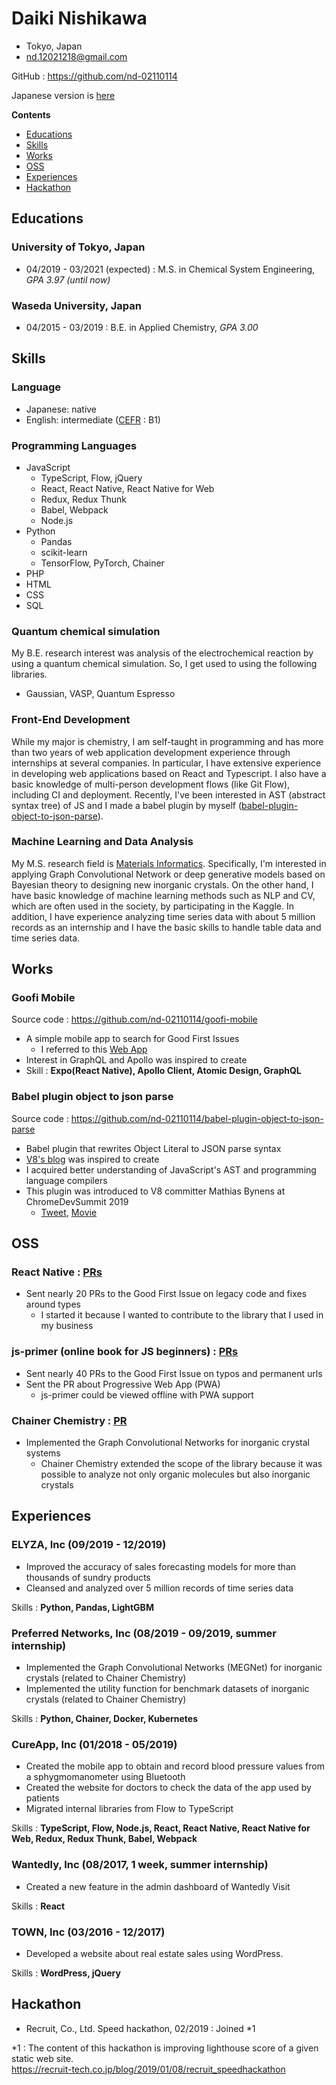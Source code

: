 # Daiki Nishikawa

- Tokyo, Japan
- nd.12021218@gmail.com

GitHub : https://github.com/nd-02110114

Japanese version is [here](https://github.com/nd-02110114/resume/blob/master/README-ja.md)

**Contents**

* [Educations](#Educations)
* [Skills](#Skills)
* [Works](#Works)
* [OSS](#OSS)
* [Experiences](#Experiences)
* [Hackathon](#Hackathon)

## Educations

### University of Tokyo, Japan

- 04/2019 - 03/2021 (expected) : M.S. in Chemical System Engineering, *GPA 3.97 (until now)*

### Waseda University, Japan

- 04/2015 - 03/2019 : B.E. in Applied Chemistry, *GPA 3.00*

## Skills

### Language

- Japanese: native
- English: intermediate ([CEFR](https://www.coe.int/en/web/common-european-framework-reference-languages/level-descriptions) : B1)

### Programming Languages

- JavaScript
  - TypeScript, Flow, jQuery
  - React, React Native, React Native for Web
  - Redux, Redux Thunk
  - Babel, Webpack
  - Node.js
- Python
  - Pandas
  - scikit-learn
  - TensorFlow, PyTorch, Chainer
- PHP
- HTML
- CSS
- SQL

### Quantum chemical simulation

My B.E. research interest was analysis of the electrochemical reaction by using a quantum chemical simulation. So, I get used to using the following libraries.

- Gaussian, VASP, Quantum Espresso

### Front-End Development

While my major is chemistry, I am self-taught in programming and has more than two years of web application development experience through internships at several companies. In particular, I have extensive experience in developing web applications based on React and Typescript. I also have a basic knowledge of multi-person development flows (like Git Flow), including CI and deployment. Recently, I've been interested in AST (abstract syntax tree) of JS and I made a babel plugin by myself ([babel-plugin-object-to-json-parse](https://github.com/nd-02110114/babel-plugin-object-to-json-parse)).

### Machine Learning and Data Analysis

My M.S. research field is [Materials Informatics](https://en.wikipedia.org/wiki/Materials_informatics). Specifically, I'm interested in applying Graph Convolutional Network or deep generative models based on Bayesian theory to designing new inorganic crystals. On the other hand, I have basic knowledge of machine learning methods such as NLP and CV, which are often used in the society, by participating in the Kaggle. In addition, I have experience analyzing time series data with about 5 million records as an internship and I have the basic skills to handle table data and time series data.

## Works

### Goofi Mobile

Source code : https://github.com/nd-02110114/goofi-mobile

- A simple mobile app to search for Good First Issues
  - I referred to this [Web App](https://goofi.now.sh/)
- Interest in GraphQL and Apollo was inspired to create
- Skill : **Expo(React Native), Apollo Client, Atomic Design, GraphQL**

### Babel plugin object to json parse

Source code : https://github.com/nd-02110114/babel-plugin-object-to-json-parse

- Babel plugin that rewrites Object Literal to JSON parse syntax
- [V8's blog](https://v8.dev/blog/cost-of-javascript-2019#json) was inspired to create
- I acquired better understanding of JavaScript's AST and programming language compilers
- This plugin was introduced to V8 committer Mathias Bynens at ChromeDevSummit 2019
  - [Tweet](https://twitter.com/mathias/status/1198266203413897216?s=20), [Movie](https://www.youtube.com/watch?v=ff4fgQxPaO0)

## OSS

### React Native : [PRs](https://github.com/facebook/react-native/pulls?q=is%3Apr+author%3And-02110114+is%3Aclosed)

- Sent nearly 20 PRs to the Good First Issue on legacy code and fixes around types
  - I started it because I wanted to contribute to the library that I used in my business

### js-primer (online book for JS beginners) : [PRs](https://github.com/asciidwango/js-primer/pulls?q=is%3Apr+author%3And-02110114+is%3Aclosed)

- Sent nearly 40 PRs to the Good First Issue on typos and permanent urls
- Sent the PR about Progressive Web App (PWA)
  - js-primer could be viewed offline with PWA support

### Chainer Chemistry : [PR](https://github.com/chainer/chainer-chemistry/pull/405)

- Implemented the Graph Convolutional Networks for inorganic crystal systems 
  - Chainer Chemistry extended the scope of the library because it was possible to analyze not only organic molecules but also inorganic crystals

## Experiences

### ELYZA, Inc (09/2019 - 12/2019)

- Improved the accuracy of sales forecasting models for more than thousands of sundry products
- Cleansed and analyzed over 5 million records of time series data

Skills : **Python, Pandas, LightGBM**

### Preferred Networks, Inc (08/2019 - 09/2019, summer internship)

- Implemented the Graph Convolutional Networks (MEGNet) for inorganic crystals (related to Chainer Chemistry)
- Implemented the utility function for benchmark datasets of inorganic crystals (related to Chainer Chemistry)

Skills : **Python, Chainer, Docker, Kubernetes**

### CureApp, Inc (01/2018 - 05/2019)

- Created the mobile app to obtain and record blood pressure values from a sphygmomanometer using Bluetooth
- Created the website for doctors to check the data of the app used by patients
- Migrated internal libraries from Flow to TypeScript

Skills : **TypeScript, Flow, Node.js, React, React Native, React Native for Web, Redux, Redux Thunk, Babel, Webpack**

### Wantedly, Inc (08/2017, 1 week, summer internship)

- Created a new feature in the admin dashboard of Wantedly Visit

Skills : **React**

### TOWN, Inc (03/2016 - 12/2017)

- Developed a website about real estate sales using WordPress.

Skills : **WordPress, jQuery**

## Hackathon

- Recruit, Co., Ltd. Speed hackathon, 02/2019 : Joined *1

*1 : The content of this hackathon is improving lighthouse score of a given static web site.  
https://recruit-tech.co.jp/blog/2019/01/08/recruit_speedhackathon
